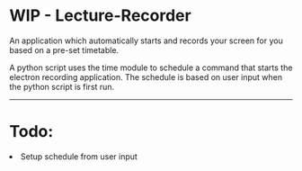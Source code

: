 # WIP - Lecture-Recorder
An application which automatically starts and records your screen for you based on a pre-set timetable.

A python script uses the time module to schedule a command that starts the electron recording application. The schedule is based on user input when the python script is first run.

<hr>
<h1>Todo:</h1>
<li>Setup schedule from user input</li>
